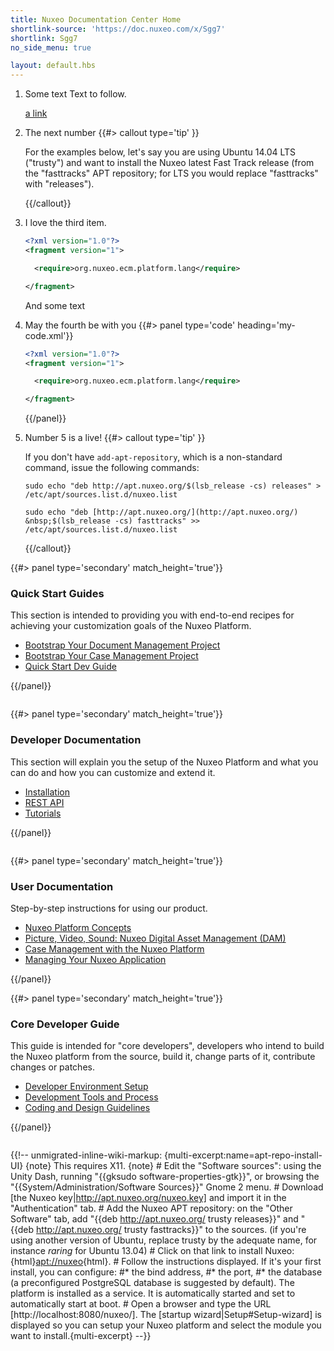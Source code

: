 ```yaml
---
title: Nuxeo Documentation Center Home
shortlink-source: 'https://doc.nuxeo.com/x/Sgg7'
shortlink: Sgg7
no_side_menu: true

layout: default.hbs
---
```


1. Some text
    Text to follow.

    [a link](http://www.google.com)

2. The next number
    {{#> callout type='tip' }}

    For the examples below, let's say you are using Ubuntu 14.04 LTS ("trusty") and want to install the Nuxeo latest Fast Track release (from the "fasttracks" APT repository; for&nbsp;LTS you would replace "fasttracks" with "releases").

    {{/callout}}

3. I love the third item.
    ```xml
    <?xml version="1.0"?>
    <fragment version="1">

      <require>org.nuxeo.ecm.platform.lang</require>

    </fragment>

    ```

    And some text

4. May the fourth be with you
    {{#> panel type='code' heading='my-code.xml'}}
    ```xml
    <?xml version="1.0"?>
    <fragment version="1">

      <require>org.nuxeo.ecm.platform.lang</require>

    </fragment>

    ```
    {{/panel}}

5. Number 5 is a live!
    {{#> callout type='tip' }}

    If you don't have `add-apt-repository`, which is a non-standard command, issue the following commands:

    `sudo echo "deb http://apt.nuxeo.org/$(lsb_release -cs) releases" > /etc/apt/sources.list.d/nuxeo.list`

    `sudo echo "deb [http://apt.nuxeo.org/](http://apt.nuxeo.org/) &nbsp;$(lsb_release -cs) fasttracks" >> /etc/apt/sources.list.d/nuxeo.list`

    {{/callout}}

<div class="row" data-equalizer="" data-equalize-on="medium">
<div class="column medium-6">{{#> panel type='secondary' match_height='true'}}

### Quick Start Guides

This section is intended to providing you with end-to-end recipes for achieving your customization goals of the Nuxeo Platform.

- [Bootstrap Your Document Management Project](/nxdoc/bootstrap-your-document-management-project)
- [Bootstrap Your Case Management Project](/nxdoc/bootstrap-your-case-management-project)
- [Quick Start Dev Guide](/nxdoc/quick-start-dev-guide)

{{/panel}}</div>
<div class="column medium-6">{{#> panel type='secondary' match_height='true'}}

### Developer Documentation

This section will explain you the setup of the Nuxeo Platform and what you can do and how you can customize and extend it.

- [Installation](/nxdoc/installation)
- [REST API](/nxdoc/rest-api)
- [Tutorials](/nxdoc/tutorials)

{{/panel}}</div>
</div>
<div class="row" data-equalizer="" data-equalize-on="medium">
<div class="column medium-6">{{#> panel type='secondary' match_height='true'}}

### User Documentation

Step-by-step instructions for using our product.

- [Nuxeo Platform Concepts](/userdoc/nuxeo-platform-concepts)
- [Picture, Video, Sound: Nuxeo Digital Asset Management (DAM)](/userdoc/picture-video-sound-nuxeo-digital-asset-management-dam)
- [Case Management with the Nuxeo Platform](/userdoc/case-management-with-the-nuxeo-platform)
- [Managing Your Nuxeo Application](/userdoc/managing-your-nuxeo-application)

{{/panel}}
</div>
<div class="column medium-6">{{#> panel type='secondary' match_height='true'}}

### Core Developer Guide

This guide is intended for "core developers", developers who intend to build the Nuxeo platform from the source, build it, change parts of it, contribute changes or patches.

- [Developer Environment Setup](/corg/developer-environment-setup)
- [Development Tools and Process](/corg/development-tools-and-process)
- [Coding and Design Guidelines](/corg/coding-and-design-guidelines)

{{/panel}}</div>
</div>

{{!-- unmigrated-inline-wiki-markup: {multi-excerpt:name=apt-repo-install-UI} {note} This requires X11. {note} # Edit the "Software sources": using the Unity Dash, running "\{{gksudo software-properties-gtk}}", or browsing the "\{{System/Administration/Software Sources}}" Gnome 2 menu. # Download [the Nuxeo key|http://apt.nuxeo.org/nuxeo.key] and import it in the "Authentication" tab. # Add the Nuxeo APT repository: on the "Other Software" tab, add "\{{deb http://apt.nuxeo.org/ trusty releases}}" and "\{{deb http://apt.nuxeo.org/ trusty fasttracks}}" to the sources. (if you're using another version of Ubuntu, replace trusty by the adequate name, for instance *raring* for Ubuntu 13.04) # Click on that link to install Nuxeo: {html}[apt://nuxeo](apt://nuxeo){html}. # Follow the instructions displayed. If it's your first install, you can configure: #* the bind address, #* the port, #* the database (a preconfigured PostgreSQL database is suggested by default). The platform is installed as a service. It is automatically started and set to automatically start at boot. # Open a browser and type the URL [http://localhost:8080/nuxeo/]. The [startup wizard|Setup#Setup-wizard] is displayed so you can setup your Nuxeo platform and select the module you want to install.{multi-excerpt} --}}